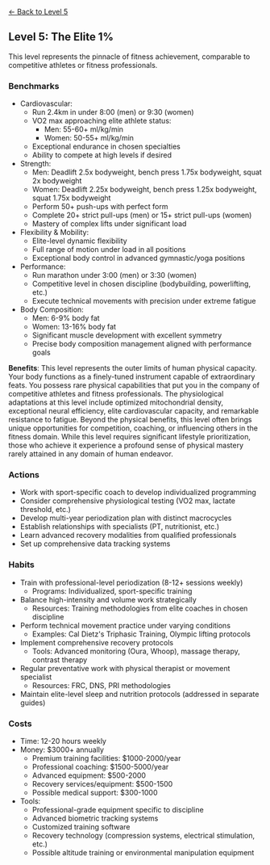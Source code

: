 [← Back to Level 5](level-5)
## Level 5: The Elite 1%

This level represents the pinnacle of fitness achievement, comparable to competitive athletes or fitness professionals.

### Benchmarks
- Cardiovascular:
  - Run 2.4km in under 8:00 (men) or 9:30 (women)
  - VO2 max approaching elite athlete status:
    - Men: 55-60+ ml/kg/min
    - Women: 50-55+ ml/kg/min
  - Exceptional endurance in chosen specialties
  - Ability to compete at high levels if desired
- Strength:
  - Men: Deadlift 2.5x bodyweight, bench press 1.75x bodyweight, squat 2x bodyweight
  - Women: Deadlift 2.25x bodyweight, bench press 1.25x bodyweight, squat 1.75x bodyweight
  - Perform 50+ push-ups with perfect form
  - Complete 20+ strict pull-ups (men) or 15+ strict pull-ups (women)
  - Mastery of complex lifts under significant load
- Flexibility & Mobility:
  - Elite-level dynamic flexibility
  - Full range of motion under load in all positions
  - Exceptional body control in advanced gymnastic/yoga positions
- Performance:
  - Run marathon under 3:00 (men) or 3:30 (women)
  - Competitive level in chosen discipline (bodybuilding, powerlifting, etc.)
  - Execute technical movements with precision under extreme fatigue
- Body Composition:
  - Men: 6-9% body fat
  - Women: 13-16% body fat
  - Significant muscle development with excellent symmetry
  - Precise body composition management aligned with performance goals

**Benefits**: This level represents the outer limits of human physical capacity. Your body functions as a finely-tuned instrument capable of extraordinary feats. You possess rare physical capabilities that put you in the company of competitive athletes and fitness professionals. The physiological adaptations at this level include optimized mitochondrial density, exceptional neural efficiency, elite cardiovascular capacity, and remarkable resistance to fatigue. Beyond the physical benefits, this level often brings unique opportunities for competition, coaching, or influencing others in the fitness domain. While this level requires significant lifestyle prioritization, those who achieve it experience a profound sense of physical mastery rarely attained in any domain of human endeavor.

### Actions
- Work with sport-specific coach to develop individualized programming
- Consider comprehensive physiological testing (VO2 max, lactate threshold, etc.)
- Develop multi-year periodization plan with distinct macrocycles
- Establish relationships with specialists (PT, nutritionist, etc.)
- Learn advanced recovery modalities from qualified professionals
- Set up comprehensive data tracking systems

### Habits
- Train with professional-level periodization (8-12+ sessions weekly)
  - Programs: Individualized, sport-specific training
- Balance high-intensity and volume work strategically
  - Resources: Training methodologies from elite coaches in chosen discipline
- Perform technical movement practice under varying conditions
  - Examples: Cal Dietz's Triphasic Training, Olympic lifting protocols
- Implement comprehensive recovery protocols
  - Tools: Advanced monitoring (Oura, Whoop), massage therapy, contrast therapy
- Regular preventative work with physical therapist or movement specialist
  - Resources: FRC, DNS, PRI methodologies
- Maintain elite-level sleep and nutrition protocols (addressed in separate guides)

### Costs
- Time: 12-20 hours weekly
- Money: $3000+ annually
  - Premium training facilities: $1000-2000/year
  - Professional coaching: $1500-5000/year
  - Advanced equipment: $500-2000
  - Recovery services/equipment: $500-1500
  - Possible medical support: $300-1000
- Tools:
  - Professional-grade equipment specific to discipline
  - Advanced biometric tracking systems
  - Customized training software
  - Recovery technology (compression systems, electrical stimulation, etc.)
  - Possible altitude training or environmental manipulation equipment

